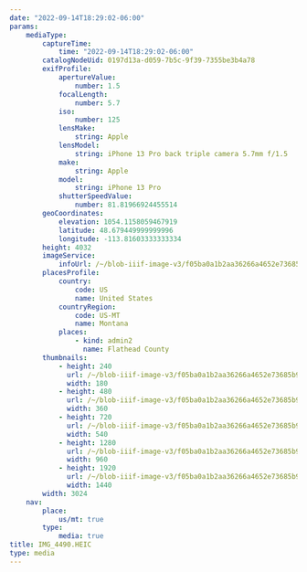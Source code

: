 ```yaml
---
date: "2022-09-14T18:29:02-06:00"
params:
    mediaType:
        captureTime:
            time: "2022-09-14T18:29:02-06:00"
        catalogNodeUid: 0197d13a-d059-7b5c-9f39-7355be3b4a78
        exifProfile:
            apertureValue:
                number: 1.5
            focalLength:
                number: 5.7
            iso:
                number: 125
            lensMake:
                string: Apple
            lensModel:
                string: iPhone 13 Pro back triple camera 5.7mm f/1.5
            make:
                string: Apple
            model:
                string: iPhone 13 Pro
            shutterSpeedValue:
                number: 81.81966924455514
        geoCoordinates:
            elevation: 1054.1158059467919
            latitude: 48.679449999999996
            longitude: -113.81603333333334
        height: 4032
        imageService:
            infoUrl: /~/blob-iiif-image-v3/f05ba0a1b2aa36266a4652e73685b98fc6373f01639d5f1c4d00505472a35dde/info.json
        placesProfile:
            country:
                code: US
                name: United States
            countryRegion:
                code: US-MT
                name: Montana
            places:
                - kind: admin2
                  name: Flathead County
        thumbnails:
            - height: 240
              url: /~/blob-iiif-image-v3/f05ba0a1b2aa36266a4652e73685b98fc6373f01639d5f1c4d00505472a35dde/full/180%2C240/0/default.jpg
              width: 180
            - height: 480
              url: /~/blob-iiif-image-v3/f05ba0a1b2aa36266a4652e73685b98fc6373f01639d5f1c4d00505472a35dde/full/360%2C480/0/default.jpg
              width: 360
            - height: 720
              url: /~/blob-iiif-image-v3/f05ba0a1b2aa36266a4652e73685b98fc6373f01639d5f1c4d00505472a35dde/full/540%2C720/0/default.jpg
              width: 540
            - height: 1280
              url: /~/blob-iiif-image-v3/f05ba0a1b2aa36266a4652e73685b98fc6373f01639d5f1c4d00505472a35dde/full/960%2C1280/0/default.jpg
              width: 960
            - height: 1920
              url: /~/blob-iiif-image-v3/f05ba0a1b2aa36266a4652e73685b98fc6373f01639d5f1c4d00505472a35dde/full/1440%2C1920/0/default.jpg
              width: 1440
        width: 3024
    nav:
        place:
            us/mt: true
        type:
            media: true
title: IMG_4490.HEIC
type: media
---
```

